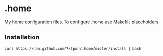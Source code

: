 .home
=====
My home configuration files. To configure .home use Makefile placeholders

## Installation

    curl https://raw.github.com/7kfpun/.home/master/install | bash

